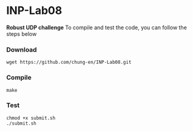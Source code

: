 # INP-Lab08
**Robust UDP challenge**
To compile and test the code, you can follow the steps below
### Download
```
wget https://github.com/chung-en/INP-Lab08.git
```

### Compile
```
make
```

### Test
```
chmod +x submit.sh
./submit.sh
```
